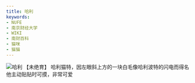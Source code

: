 ```yaml
---
title: 哈利
keywords:
- NUFE
- 南京财经大学
- WIKI
- 南财百科
- 猫咪
- 猫猫
---
```

![哈利](/mao/哈利.jpg)
【未绝育】
哈利猫特，因左眼斜上方的一块白毛像哈利波特的闪电而得名
他主动贴贴时可摸，非常可爱